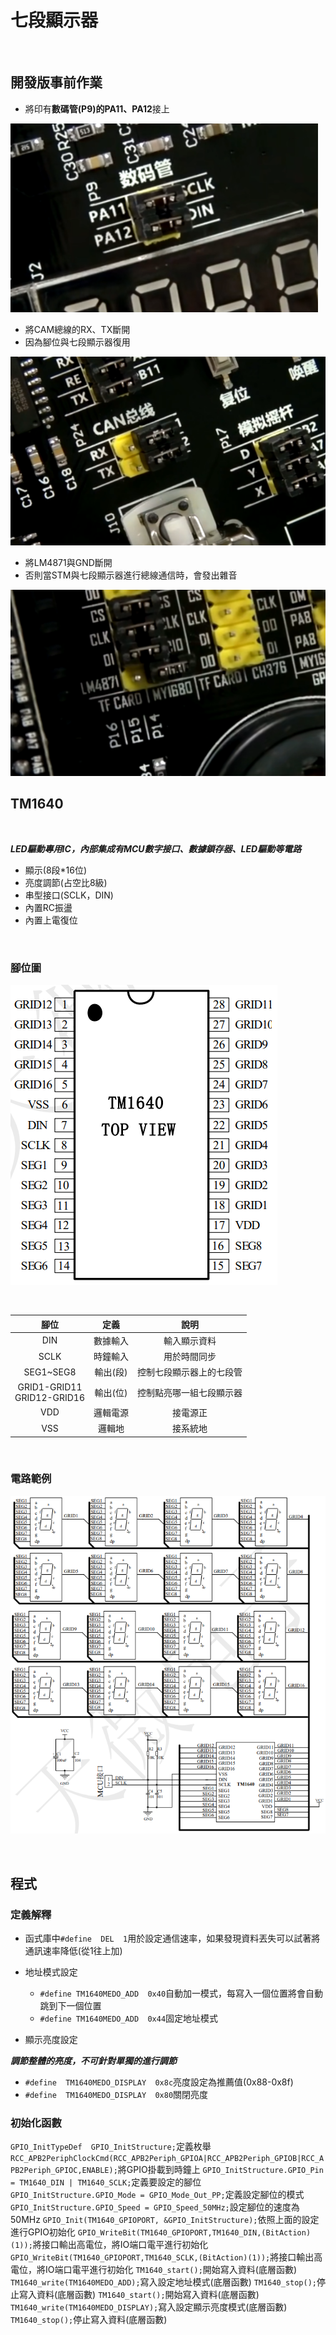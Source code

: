 # 七段顯示器

<br>

## 開發版事前作業

* 將印有**數碼管(P9)**的**PA11、PA12**接上
  
![image](https://github.com/hamster-allen/STM32_Learn/blob/master/DAY_0123/PA11_PA12.png)


* 將CAM總線的RX、TX斷開<br>
* 因為腳位與七段顯示器復用

![image](https://github.com/hamster-allen/STM32_Learn/blob/master/DAY_0123/CAM_RX_TX.png)

* 將LM4871與GND斷開<br>
* 否則當STM與七段顯示器進行總線通信時，會發出雜音

![image](https://github.com/hamster-allen/STM32_Learn/blob/master/DAY_0123/LM4871%E6%8F%9A%E8%81%B2%E5%99%A8.png)


## TM1640

<br>

***LED驅動專用IC，內部集成有MCU數字接口、數據鎖存器、LED驅動等電路***

* 顯示(8段*16位)
* 亮度調節(占空比8級)
* 串型接口(SCLK，DIN)
* 內置RC振盪
* 內置上電復位

<br>

### 腳位圖

![image](https://github.com/hamster-allen/STM32_Learn/blob/master/DAY_0123/TM1640%E6%8E%A5%E8%85%B3%E5%9C%96.png)

<br>

|腳位|定義|說明|
|:---:|:---:|:---:|
|DIN|數據輸入|輸入顯示資料|
|SCLK|時鐘輸入|用於時間同步|
|SEG1~SEG8|輸出(段)|控制七段顯示器上的七段管|
|GRID1-GRID11<br>GRID12-GRID16|輸出(位)|控制點亮哪一組七段顯示器|
|VDD|邏輯電源|接電源正|
|VSS|邏輯地|接系統地|

<br>

### 電路範例

![image](https://github.com/hamster-allen/STM32_Learn/blob/master/DAY_0123/TM1640%E9%9B%BB%E8%B7%AF%E7%AF%84%E4%BE%8B.png)

<br>

## 程式

### 定義解釋

* 函式庫中`#define  DEL  1`用於設定通信速率，如果發現資料丟失可以試著將通訊速率降低(從1往上加)

* 地址模式設定
  * `#define TM1640MEDO_ADD  0x40`自動加一模式，每寫入一個位置將會自動跳到下一個位置
  * `#define TM1640MEDO_ADD  0x44`固定地址模式

* 顯示亮度設定

***調節整體的亮度，不可針對單獨的進行調節***

* `#define  TM1640MEDO_DISPLAY  0x8c`亮度設定為推薦值(0x88-0x8f)<br>
* `#define  TM1640MEDO_DISPLAY  0x80`關閉亮度

### 初始化函數

`GPIO_InitTypeDef  GPIO_InitStructure;`定義枚舉
`RCC_APB2PeriphClockCmd(RCC_APB2Periph_GPIOA|RCC_APB2Periph_GPIOB|RCC_APB2Periph_GPIOC,ENABLE);`將GPIO掛載到時鐘上
`GPIO_InitStructure.GPIO_Pin = TM1640_DIN | TM1640_SCLK;`定義要設定的腳位
`GPIO_InitStructure.GPIO_Mode = GPIO_Mode_Out_PP;`定義設定腳位的模式
`GPIO_InitStructure.GPIO_Speed = GPIO_Speed_50MHz;`設定腳位的速度為50MHz
`GPIO_Init(TM1640_GPIOPORT, &GPIO_InitStructure);`依照上面的設定進行GPIO初始化
`GPIO_WriteBit(TM1640_GPIOPORT,TM1640_DIN,(BitAction)(1));`將接口輸出高電位，將IO端口電平進行初始化
`GPIO_WriteBit(TM1640_GPIOPORT,TM1640_SCLK,(BitAction)(1));`將接口輸出高電位，將IO端口電平進行初始化
`TM1640_start();`開始寫入資料(底層函數)
`TM1640_write(TM1640MEDO_ADD);`寫入設定地址模式(底層函數)
`TM1640_stop();`停止寫入資料(底層函數)
`TM1640_start();`開始寫入資料(底層函數)
`TM1640_write(TM1640MEDO_DISPLAY);`寫入設定顯示亮度模式(底層函數)
`TM1640_stop();`停止寫入資料(底層函數)








